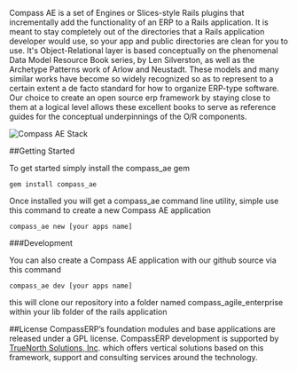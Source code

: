 Compass AE is a set of Engines or Slices-style Rails plugins that incrementally add the functionality of an ERP to a Rails application.
It is meant to stay completely out of the directories that a Rails application developer would use, so your app and public directories are clean for you to use.
It's Object-Relational layer is based conceptually on the phenomenal Data Model Resource Book series, by Len Silverston, as well as the Archetype Patterns work of Arlow and Neustadt. These models and many similar works have become so widely recognized so as to represent to a certain extent a de facto standard for how to organize ERP-type software. Our choice to create an open source erp framework by staying close to them at a logical level allows these excellent books to serve as reference guides for the conceptual underpinnings of the O/R components.

![Compass AE Stack](http://www.tnsolutionsinc.com/sites/site-2/themes/krisnatale/images/erp2-stack-900-2-small.png?1327693367)

##Getting Started

To get started simply install the compass_ae gem

    gem install compass_ae
    
Once installed you will get a compass_ae command line utility, simple use this command to create a new Compass AE application

    compass_ae new [your apps name]

###Development

You can also create a Compass AE application with our github source via this command

    compass_ae dev [your apps name]
    
this will clone our repository into a folder named compass_agile_enterprise within your lib folder of the rails application

##License
CompassERP’s foundation modules and base applications are released under a GPL license. CompassERP development is supported by [TrueNorth Solutions, Inc](http://www.tnsolutionsinc.com/home). which offers vertical solutions based on this framework, support and consulting services around the technology.

